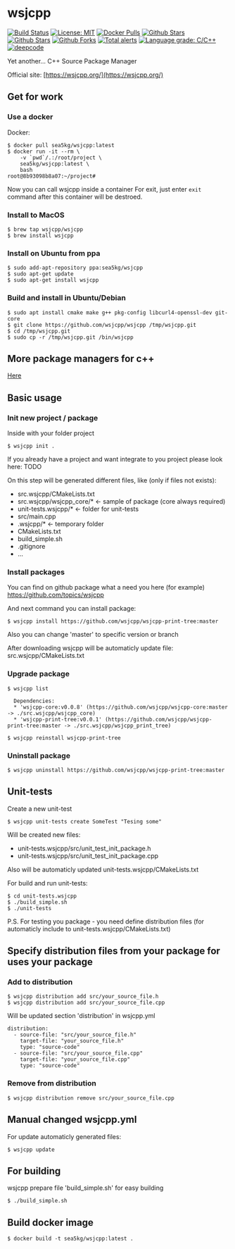 # wsjcpp

[![Build Status](https://api.travis-ci.com/wsjcpp/wsjcpp.svg?branch=master)](https://travis-ci.com/wsjcpp/wsjcpp) [![License: MIT](https://img.shields.io/badge/License-MIT-yellow.svg)](https://opensource.org/licenses/MIT) [![Docker Pulls](https://img.shields.io/docker/pulls/sea5kg/wsjcpp.svg)](https://hub.docker.com/r/sea5kg/wsjcpp/) [![Github Stars](https://img.shields.io/github/stars/wsjcpp/wsjcpp.svg?label=github%20%E2%98%85)](https://github.com/wsjcpp/wsjcpp) [![Github Stars](https://img.shields.io/github/contributors/wsjcpp/wsjcpp.svg)](https://github.com/wsjcpp/wsjcpp) [![Github Forks](https://img.shields.io/github/forks/wsjcpp/wsjcpp.svg?label=github%20forks)](https://github.com/wsjcpp/wsjcpp/network/members) [![Total alerts](https://img.shields.io/lgtm/alerts/g/wsjcpp/wsjcpp.svg?logo=lgtm&logoWidth=18)](https://lgtm.com/projects/g/wsjcpp/wsjcpp/alerts/) [![Language grade: C/C++](https://img.shields.io/lgtm/grade/cpp/g/wsjcpp/wsjcpp.svg?logo=lgtm&logoWidth=18)](https://lgtm.com/projects/g/wsjcpp/wsjcpp/context:cpp) [![deepcode](https://www.deepcode.ai/api/gh/badge?key=eyJhbGciOiJIUzI1NiIsInR5cCI6IkpXVCJ9.eyJwbGF0Zm9ybTEiOiJnaCIsIm93bmVyMSI6IndzamNwcCIsInJlcG8xIjoid3NqY3BwIiwiaW5jbHVkZUxpbnQiOmZhbHNlLCJhdXRob3JJZCI6MTU2NDEsImlhdCI6MTYxODcxNzM1M30.tYld0fGXb1L2UDJt5oJwodBlzDOsfGNSk_121jug4Vg)](https://www.deepcode.ai/app/gh/wsjcpp/wsjcpp/_/dashboard?utm_content=gh%2Fwsjcpp%2Fwsjcpp)

Yet another... C++ Source Package Manager

Official site: [https://wsjcpp.org/](https://wsjcpp.org/)

## Get for work 

### Use a docker

Docker:
```
$ docker pull sea5kg/wsjcpp:latest
$ docker run -it --rm \
    -v `pwd`/.:/root/project \
    sea5kg/wsjcpp:latest \
    bash
root@8b93098b8a07:~/project#
```
Now you can call wsjcpp inside a container
For exit, just enter `exit` command after this container will be destroed.

### Install to MacOS

```
$ brew tap wsjcpp/wsjcpp
$ brew install wsjcpp
```

### Install on Ubuntu from ppa

```
$ sudo add-apt-repository ppa:sea5kg/wsjcpp
$ sudo apt-get update
$ sudo apt-get install wsjcpp
```

### Build and install in Ubuntu/Debian

```
$ sudo apt install cmake make g++ pkg-config libcurl4-openssl-dev git-core
$ git clone https://github.com/wsjcpp/wsjcpp /tmp/wsjcpp.git
$ cd /tmp/wsjcpp.git
$ sudo cp -r /tmp/wsjcpp.git /bin/wsjcpp
```

## More package managers for c++

[Here](https://github.com/wsjcpp/wsjcpp/blob/master/docs/PACKAGE_MANAGERS_FOR_CPP.md)

## Basic usage

### Init new project / package

Inside with your folder project
```
$ wsjcpp init .
```

If you already have a project and want integrate to you project please look here: TODO

On this step will be generated different files, like (only if files not exists):

- src.wsjcpp/CMakeLists.txt
- src.wsjcpp/wsjcpp_core/* <- sample of package (core always required)
- unit-tests.wsjcpp/* <- folder for unit-tests
- src/main.cpp
- .wsjcpp/* <- temporary folder
- CMakeLists.txt
- build_simple.sh
- .gitignore
- ...

### Install packages

You can find on github package what a need you here (for example) https://github.com/topics/wsjcpp

And next command you can install package:
```
$ wsjcpp install https://github.com/wsjcpp/wsjcpp-print-tree:master
```
Also you can change 'master' to specific version or branch

After downloading wsjcpp will be automaticly update file: src.wsjcpp/CMakeLists.txt

### Upgrade package

```
$ wsjcpp list 

  Dependencies: 
  * 'wsjcpp-core:v0.0.8' (https://github.com/wsjcpp/wsjcpp-core:master -> ./src.wsjcpp/wsjcpp_core)
  * 'wsjcpp-print-tree:v0.0.1' (https://github.com/wsjcpp/wsjcpp-print-tree:master -> ./src.wsjcpp/wsjcpp_print_tree)

$ wsjcpp reinstall wsjcpp-print-tree
```

### Uninstall package

```
$ wsjcpp uninstall https://github.com/wsjcpp/wsjcpp-print-tree:master
```

## Unit-tests

Create a new unit-test
```
$ wsjcpp unit-tests create SomeTest "Tesing some"
```
Will be created new files:

- unit-tests.wsjcpp/src/unit_test_init_package.h
- unit-tests.wsjcpp/src/unit_test_init_package.cpp

Also will be automaticly updated unit-tests.wsjcpp/CMakeLists.txt

For build and run unit-tests:
```
$ cd unit-tests.wsjcpp
$ ./build_simple.sh
$ ./unit-tests
```

P.S. For testing you package - you need define distribution files (for automaticly include to unit-tests.wsjcpp/CMakeLists.txt)

## Specify distribution files from your package for uses your package

### Add to distribution
```
$ wsjcpp distribution add src/your_source_file.h
$ wsjcpp distribution add src/your_source_file.cpp
```

Will be updated section 'distribution' in wsjcpp.yml
```
distribution:
  - source-file: "src/your_source_file.h"
    target-file: "your_source_file.h"
    type: "source-code"
  - source-file: "src/your_source_file.cpp"
    target-file: "your_source_file.cpp"
    type: "source-code"
```

### Remove from distribution
```
$ wsjcpp distribution remove src/your_source_file.cpp
```

## Manual changed wsjcpp.yml

For update automaticly generated files:
```
$ wsjcpp update
```

## For building 

wsjcpp prepare file 'build_simple.sh' for easy building 
```
$ ./build_simple.sh
```

## Build docker image

```
$ docker build -t sea5kg/wsjcpp:latest .
```